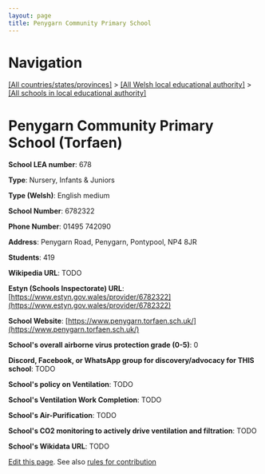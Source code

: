 ```yaml
---
layout: page
title: Penygarn Community Primary School
---
```

# Navigation

[[All countries/states/provinces]](../../..) > [[All Welsh local educational authority]](../..) > [[All schools in local educational authority]](..)

# Penygarn Community Primary School (Torfaen)

**School LEA number**: 678

**Type**: Nursery, Infants & Juniors

**Type (Welsh)**: English medium

**School Number**: 6782322

**Phone Number**: 01495 742090

**Address**: Penygarn Road, Penygarn, Pontypool, NP4 8JR

**Students**: 419

**Wikipedia URL**: TODO

**Estyn (Schools Inspectorate) URL**: [https://www.estyn.gov.wales/provider/6782322](https://www.estyn.gov.wales/provider/6782322)

**School Website**: [https://www.penygarn.torfaen.sch.uk/](https://www.penygarn.torfaen.sch.uk/)

**School's overall airborne virus protection grade (0-5)**: 0

**Discord, Facebook, or WhatsApp group for discovery/advocacy for THIS school**: TODO

**School's policy on Ventilation**: TODO

**School's Ventilation Work Completion**: TODO

**School's Air-Purification**: TODO

**School's CO2 monitoring to actively drive ventilation and filtration**: TODO

**School's Wikidata URL**: TODO




[Edit this page](https://github.com/ventilate-schools/Wales/edit/prif/./Torfaen/Penygarn_Community_Primary_School.md). See also [rules for contribution](../../../contribution-rules/)